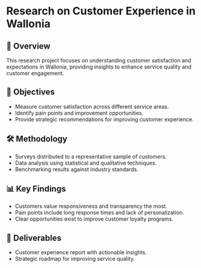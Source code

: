 # Research on Customer Experience in Wallonia

## 📌 Overview
This research project focuses on understanding customer satisfaction and expectations in Wallonia, providing insights to enhance service quality and customer engagement.

## 🎯 Objectives
- Measure customer satisfaction across different service areas.
- Identify pain points and improvement opportunities.
- Provide strategic recommendations for improving customer experience.

## 🛠️ Methodology
- Surveys distributed to a representative sample of customers.
- Data analysis using statistical and qualitative techniques.
- Benchmarking results against industry standards.

## 📊 Key Findings
- Customers value responsiveness and transparency the most.
- Pain points include long response times and lack of personalization.
- Clear opportunities exist to improve customer loyalty programs.

## 📂 Deliverables
- Customer experience report with actionable insights.
- Strategic roadmap for improving service quality.

